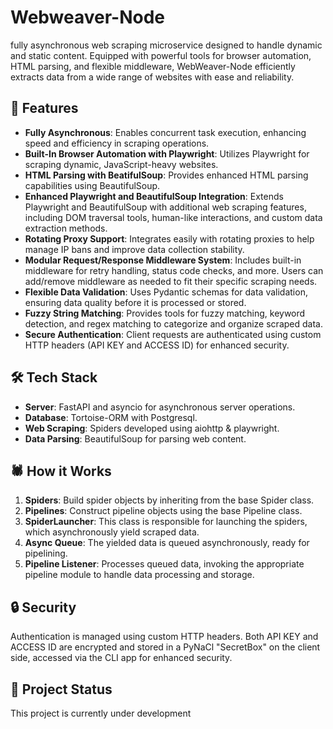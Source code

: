 # Webweaver-Node

fully asynchronous web scraping microservice designed to handle dynamic and static content. Equipped with powerful tools for browser automation, HTML parsing, and flexible middleware, WebWeaver-Node efficiently extracts data from a wide range of websites with ease and reliability.

## 🚀 Features

- **Fully Asynchronous**: Enables concurrent task execution, enhancing speed and efficiency in scraping operations.
- **Built-In Browser Automation with Playwright**: Utilizes Playwright for scraping dynamic, JavaScript-heavy websites.
- **HTML Parsing with BeatifulSoup**: Provides enhanced HTML parsing capabilities using BeautifulSoup.
- **Enhanced Playwright and BeautifulSoup Integration**: Extends Playwright and BeautifulSoup with additional web scraping features, including DOM traversal tools, human-like interactions, and custom data extraction methods.
- **Rotating Proxy Support**: Integrates easily with rotating proxies to help manage IP bans and improve data collection stability.
- **Modular Request/Response Middleware System**: Includes built-in middleware for retry handling, status code checks, and more. Users can add/remove middleware as needed to fit their specific scraping needs.
- **Flexible Data Validation**: Uses Pydantic schemas for data validation, ensuring data quality before it is processed or stored.
- **Fuzzy String Matching**: Provides tools for fuzzy matching, keyword detection, and regex matching to categorize and organize scraped data.
- **Secure Authentication**: Client requests are authenticated using custom HTTP headers (API KEY and ACCESS ID) for enhanced security.

## 🛠️ Tech Stack

- **Server**: FastAPI and asyncio for asynchronous server operations.
- **Database**: Tortoise-ORM with Postgresql.
- **Web Scraping**: Spiders developed using aiohttp & playwright.
- **Data Parsing**: BeautifulSoup for parsing web content.

## 🕷️ How it Works

1. **Spiders**: Build spider objects by inheriting from the base Spider class.
2. **Pipelines**: Construct pipeline objects using the base Pipeline class.
3. **SpiderLauncher**: This class is responsible for launching the spiders, which asynchronously yield scraped data.
4. **Async Queue**: The yielded data is queued asynchronously, ready for pipelining.
5. **Pipeline Listener**: Processes queued data, invoking the appropriate pipeline module to handle data processing and storage.

## 🔒 Security

Authentication is managed using custom HTTP headers. Both API KEY and ACCESS ID are encrypted and stored in a PyNaCl "SecretBox" on the client side, accessed via the CLI app for enhanced security.

## 🚧 Project Status

This project is currently under development